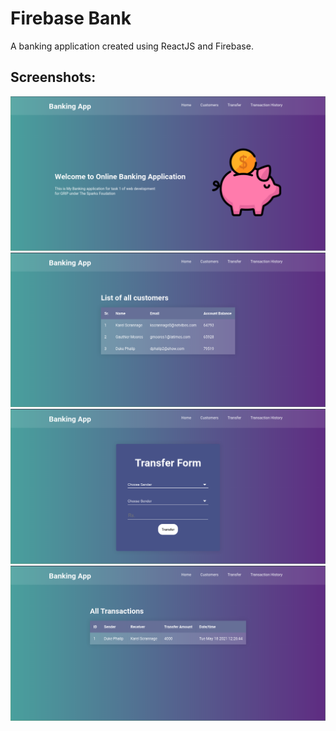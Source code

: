 # Firebase Bank
A banking application created using ReactJS and Firebase.

## Screenshots:
![home](screenshots/home.png)
![customers](screenshots/customers.png)
![transfer](screenshots/transfer.png)
![history](screenshots/history.png)
